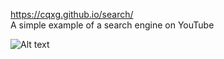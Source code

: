 https://cqxg.github.io/search/  
A simple example of a search engine on YouTube

![Alt text](http://images.vfl.ru/ii/1568454572/277a7341/27859166.png)
